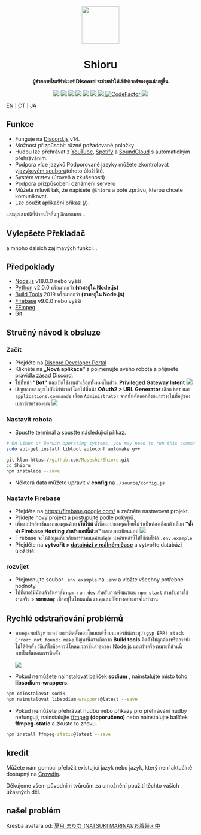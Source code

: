 <div align="center">
  <img src="https://raw.githubusercontent.com/Maseshi/Shioru/main/assets/icons/favicon-circle.png" width="100" />
  <strong>
    <h1>Shioru</h2>
    <p>ผู้ช่วยภายในเซิร์ฟเวอร์ Discord จะช่วยทำให้เซิร์ฟเวอร์ของคุณน่าอยู่ขึ้น</p>
  </strong>
  <img src="https://img.shields.io/badge/discord.js-v14-7354F6?logo=discord&logoColor=white" />
  <img src="https://img.shields.io/github/stars/Maseshi/Shioru.svg?logo=github" />
  <img src="https://img.shields.io/github/v/release/Maseshi/Shioru" />
  <img src="https://img.shields.io/github/license/Maseshi/Shioru.svg?logo=github" />
  <img src="https://img.shields.io/github/last-commit/Maseshi/Shioru" />
  <a title="Postavení" target="_blank" href="https://shioru.statuspage.io/">
    <img src="https://img.shields.io/badge/dynamic/json?logo=google-cloud&logoColor=white&label=status&query=status.indicator&url=https%3A%2F%2Fq60yrzp0cbgg.statuspage.io%2Fapi%2Fv2%2Fstatus.json" />
  </a>
  <a title="Crowdin" target="_blank" href="https://crowdin.com/project/shioru">
    <img src="https://badges.crowdin.net/shioru/localized.svg" />
  </a>
  <a title="CodeFactor" target="_blank" href="https://www.codefactor.io/repository/github/maseshi/shioru">
    <img src="https://www.codefactor.io/repository/github/maseshi/shioru/badge" alt="CodeFactor" />
  </a>
  <a title="Top.gg" target="_blank" href="https://top.gg/bot/704706906505347183">
    <img src="https://top.gg/api/widget/upvotes/704706906505347183.svg" />
  </a>
</div>

[EN](https://github.com/Maseshi/Shioru/blob/main/documents/README.en.md) | [ČT](https://github.com/Maseshi/Shioru/blob/main/documents/README.th.md) | [JA](https://github.com/Maseshi/Shioru/blob/main/documents/README.ja.md)

<div align="center">
  <a href="https://github.com/Maseshi/Shioru/tree/main/documents">
    </img>
  </a>
</div>

## Funkce

- Funguje na [Discord.js](https://discord.js.org/) v14.
- Možnost přizpůsobit různé požadované položky
- Hudbu lze přehrávat z [YouTube](https://www.youtube.com/), [Spotify](https://www.spotify.com/) a [SoundCloud](https://soundcloud.com/) s automatickým přehráváním.
- Podpora více jazyků Podporované jazyky můžete zkontrolovat v[jazykovém souboru](https://github.com/Maseshi/shioru/blob/main/source/languages)tohoto úložiště.
- Systém vrstev (úroveň a zkušenosti)
- Podpora přizpůsobení oznámení serveru
- Můžete mluvit tak, že napíšete `@Shioru` a poté zprávu, kterou chcete komunikovat.
- Lze použít aplikační příkaz (/).

และคุณสมบัติที่น่าสนใจอื่นๆ อีกมากมาย...

## Vylepšete Překladač

a mnoho dalších zajímavých funkcí...

## Předpoklady

- [Node.js](https://nodejs.org/) v18.0.0 nebo vyšší
- [Python](https://www.python.org/downloads/) v2.0.0 หรือมากกว่า **(รวมอยู่ใน Node.js)**
- [Build Tools](https://visualstudio.microsoft.com/downloads/?q=build+tools) 2019 หรือมากกว่า **(รวมอยู่ใน Node.js)**
- [Firebase](https://firebase.google.com/) v9.0.0 nebo vyšší
- [FFmpeg](https://www.ffmpeg.org/download.html)
- [Git](https://git-scm.com/downloads)

## Stručný návod k obsluze

### Začít

- Přejděte na [Discord Developer Portal](https://discord.com/developers/applications)
- Klikněte na **„Nová aplikace“** a pojmenujte svého robota a přijměte pravidla zásad Discord.
- ไปที่หน้า **"Bot"** และเปิดใช้งานตัวเลือกทั้งหมดในส่วน **Privileged Gateway Intent** ![](https://raw.githubusercontent.com/Maseshi/Shioru/main/assets/images/discord-developer-portal-privileged-gateway-intents.png)
- เชิญบอทของคุณไปที่เซิร์ฟเวอร์โดยไปที่หน้า **OAuth2 > URL Generator** เลือก `bot` และ `applications.commands` เลือก `Administrator` จากนั้นคัดลอกลิงก์และวางในที่อยู่ของเบราว์เซอร์ของคุณ ![](https://raw.githubusercontent.com/Maseshi/Shioru/main/assets/images/discord-developer-portal-scopes.png)

### Nastavit robota

- Spusťte terminál a spusťte následující příkaz.

```sh
# On Linux or Darwin operating systems, you may need to run this command.
sudo apt-get install libtool autoconf automake g++
```

```bat
git klon https://github.com/Maseshi/Shioru.git
cd Shioru
npm instalace --save
```

- Některá data můžete upravit v **config** na `./source/config.js`

### Nastavte Firebase

- Přejděte na https://firebase.google.com/ a začněte nastavovat projekt.
- Přidejte nový projekt a postupujte podle pokynů.
- เพิ่มแอปพลิเคชันแรกของคุณด้วย **เว็บไซต์** ตั้งชื่อแอปของคุณโดยไม่จำเป็นต้องเลือกตัวเลือก **"ตั้งค่า Firebase Hosting สำหรับแอปนี้ด้วย"** และลงทะเบียนแอป ![](https://raw.githubusercontent.com/Maseshi/Shioru/main/assets/images/firebase-setup-web-application.png)
- Firebase จะให้ข้อมูลเกี่ยวกับการกำหนดค่าแก่คุณ นำค่าเหล่านี้ไปใช้กับไฟล์ `.env.example`
- Přejděte na **vytvořit > [databázi v reálném čase](https://console.firebase.google.com/u/0/project/_/database/data)** a vytvořte databázi úložiště.

### rozvíjet

- Přejmenujte soubor `.env.example` na `.env` a vložte všechny potřebné hodnoty.
- ไปที่เทอร์มินัลแล้วรันคำสั่ง `npm run dev` สำหรับการพัฒนาและ `npm start` สำหรับการใช้งานจริง > **หมายเหตุ**: เมื่ออยู่ในโหมดพัฒนา คุณสมบัตบางอย่างอาจไม่ทำงาน

## Rychlé odstraňování problémů

- หากคุณพบปัญหาระหว่างการติดตั้งคอมโพเนนต์ซึ่งบนเทอร์มินัลระบุว่า `gyp ERR! stack Error: not found: make` ปัญหานี้อาจเกิดจาก **Build tools** ติดตั้งไม่ถูกต้องหรืออาจยังไม่ได้ติดตั้ง วิธีแก้ไขคือดาวน์โหลดเวอร์ชันล่าสุดของ [Node.js](https://nodejs.org/) และทำเครื่องหมายที่ส่วนนี้ภายในขั้นตอนการติดตั้ง

  ![](https://raw.githubusercontent.com/Maseshi/Shioru/main/assets/images/node-js-tools-for-native-modules.png)

- Pokud nemůžete nainstalovat balíček **sodium** , nainstalujte místo toho **libsodium-wrappers**.
```bat
npm odinstalovat sodík
npm nainstalovat libsodium-wrappers@latest --save
```
- Pokud nemůžete přehrávat hudbu nebo příkazy pro přehrávání hudby nefungují, nainstalujte [ffmpeg](https://ffmpeg.org/download.html) **(doporučeno)** nebo nainstalujte balíček **ffmpeg-static** a zkuste to znovu.
```bat
npm install ffmpeg-static@latest --save
```

## kredit

Můžete nám pomoci přeložit existující jazyk nebo jazyk, který není aktuálně dostupný na [Crowdin](https://crowdin.com/project/shioru-bot).

Děkujeme všem původním tvůrcům za umožnění použití těchto vašich úžasných děl.

## našel problém

Kresba avatara od: [夏月 まりな (NATSUKI MARINA)](https://www.pixiv.net/en/users/482462)/[お着替え中](https://www.pixiv.net/en/artworks/76075098)
